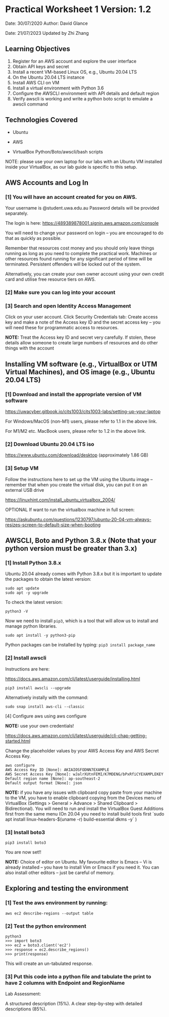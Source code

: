 # Practical Worksheet 1 Version: 1.2

Date: 30/07/2020 Author: David Glance

Date: 21/07/2023 Updated by Zhi Zhang

## Learning Objectives

1. Register for an AWS account and explore the user interface
2. Obtain API keys and secret
3. Install a recent VM-based Linux OS, e.g., Ubuntu 20.04 LTS
4. On the Ubuntu 20.04 LTS instance
5. Install AWS CLI on VM
6. Install a virtual environment with Python 3.6
7. Configure the AWSCLI environment with API details and default region
8. Verify awscli is working and write a python boto script to emulate a awscli command

## Technologies Covered

* Ubuntu

* AWS

* VirtualBox Python/Boto/awscli/bash scripts

NOTE: please use your own laptop for our labs with an Ubuntu VM installed inside your VirtualBox, as our lab guide is specific to this setup.

## AWS Accounts and Log In
### [1] You will have an account created for you on AWS.

Your username is <student number>@student.uwa.edu.au Password details will be provided separately.

The login is here: https://489389878001.signin.aws.amazon.com/console

You will need to change your password on login – you are encouraged to do that as quickly as possible.

Remember that resources cost money and you should only leave things running as long as you need to complete the practical work. Machines or other resources found running for any significant period of time will be terminated. Persistent offenders will be locked out of the system.

Alternatively, you can create your own owner account using your own credit card and utilise free resource tiers on AWS.

### [2] Make sure you can log into your account
### [3] Search and open Identity Access Management

Click on your user account. Click Security Credentials tab: Create access key and make a note of the Access key ID and the secret access key – you will need these for programmatic access to resources.

<div class="alert alert-info" style="font-size:100%">
<b>NOTE:</b> Treat the Access key ID and secret very carefully. If stolen, these details allow someone to create large numbers of resources and do other things with the account
</div>

## Installing VM software (e.g., VirtualBox or UTM Virtual Machines), and OS image (e.g., Ubuntu 20.04 LTS)

### [1] Download and install the appropriate version of VM software 

https://uwacyber.gitbook.io/cits1003/cits1003-labs/setting-up-your-laptop

For Windows/MacOS (non-M1) users, please refer to 1.1 in the above link.

For M1/M2 etc. MacBook users, please refer to 1.2 in the above link.

### [2] Download Ubuntu 20.04 LTS iso

https://www.ubuntu.com/download/desktop (approximately 1.86 GB)

### [3] Setup VM

Follow the instructions here to set up the VM using the Ubuntu image – remember that when you create the virtual disk, you can put it on an external USB drive

https://linuxhint.com/install_ubuntu_virtualbox_2004/

OPTIONAL If want to run the virtualbox machine in full screen:

https://askubuntu.com/questions/1230797/ubuntu-20-04-vm-always-resizes-screen-to-default-size-when-booting


## AWSCLI, Boto and Python 3.8.x (Note that your python version must be greater than 3.x)

### [1] Install Python 3.8.x

Ubuntu 20.04 already comes with Python 3.8.x but it is important to update the packages
to obtain the latest version:

```
sudo apt update
sudo apt -y upgrade
```

To check the latest version:
```
python3 -V
```

Now we need to install `pip3`, which is a tool that will allow us to install and manage python libraries.
```
sudo apt install -y python3-pip
```

Python packages can be installed by typing: `pip3 install package_name`


### [2] Install awscli

Instructions are here:

https://docs.aws.amazon.com/cli/latest/userguide/installing.html

```
pip3 install awscli --upgrade
```

Alternatively instally with the command:

```
sudo snap install aws-cli --classic
```

[4] Configure aws using aws configure
<div class="alert alert-info" style="font-size:100%">
<b>NOTE:</b> use your own credentials!
</div>

https://docs.aws.amazon.com/cli/latest/userguide/cli-chap-getting-started.html


Change the placeholder values by your AWS Access Key and AWS Secret Access Key.
```
aws configure
AWS Access Key ID [None]: AKIAIOSFODNN7EXAMPLE
AWS Secret Access Key [None]: wJalrXUtnFEMI/K7MDENG/bPxRfiCYEXAMPLEKEY
Default region name [None]: ap-southeast-2
Default output format [None]: json
```

<div class="alert alert-info">
<b>NOTE:</b> if you have any issues with clipboard copy paste from your machine to the VM, you have to enable clipboard copying from the Devices menu of VirtualBox (Settings > General > Advance > Shared Clipboard > Bidirectional). You will need to run and install the VirtualBox Guest Additions first from the same menu (On 20.04 you need to install build tools first `sudo apt install linux-headers-$(uname -r) build-essential dkms -y`
)
</div>

### [3] Install boto3

```
pip3 install boto3
```

You are now set!!

<div class="alert alert-info">
<b>NOTE:</b> Choice of editor on Ubuntu. My favourite editor is Emacs – Vi is already installed – you have to install Vim or Emacs if you need it. You can also install other editors – just be careful of memory.
</div>

## Exploring and testing the environment
### [1] Test the aws environment by running:

```
aws ec2 describe-regions --output table
```

### [2] Test the python environment

```
python3
>>> import boto3
>>> ec2 = boto3.client('ec2')
>>> response = ec2.describe_regions()
>>> print(response)
```

This will create an un-tabulated response.

### [3] Put this code into a python file and tabulate the print to have 2 columns with Endpoint and RegionName

Lab Assessment:

A structured description (15%). A clear step-by-step with detailed descriptions (85%). 

